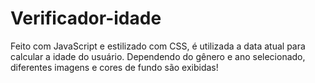 # Verificador-idade
Feito com JavaScript e estilizado com CSS, é utilizada a data atual para calcular a idade do usuário. Dependendo do gênero e ano selecionado, diferentes imagens e cores de fundo são exibidas!
